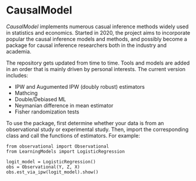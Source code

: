# CausalModel

*CausalModel* implements numerous casual inference methods widely used in statistics and economics. Started in 2020, the project aims to incorporate popular the causal inference models and methods, and possibly become a package for causal inference researchers both in the industry and academia.

The repository gets updated from time to time. Tools and models are added in an order that is mainly driven by personal interests. The current version includes:

* IPW and Augumented IPW (doubly robust) estimators
* Mathcing
* Double/Debiased ML
* Neymanian difference in mean estimator
* Fisher randomization tests

To use the package, first determine whether your data is from an observational study or experimental study. Then, import the corresponding class and call the functions of estimators. For example:
```
from observational import Observational
from LearningModels import LogisticRegression

logit_model = LogisticRegression()
obs = Observational(Y, Z, X)
obs.est_via_ipw(logit_model).show()
```

